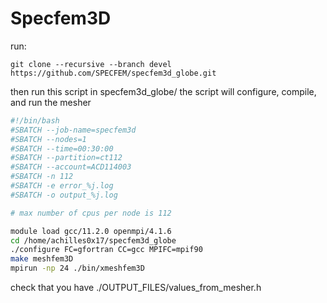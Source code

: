 # Specfem3D
run:
```
git clone --recursive --branch devel https://github.com/SPECFEM/specfem3d_globe.git
```
then run this script in specfem3d_globe/ 
the script will configure, compile, and run the mesher
```sh
#!/bin/bash
#SBATCH --job-name=specfem3d
#SBATCH --nodes=1
#SBATCH --time=00:30:00
#SBATCH --partition=ct112
#SBATCH --account=ACD114003
#SBATCH -n 112
#SBATCH -e error_%j.log
#SBATCH -o output_%j.log

# max number of cpus per node is 112

module load gcc/11.2.0 openmpi/4.1.6
cd /home/achilles0x17/specfem3d_globe
./configure FC=gfortran CC=gcc MPIFC=mpif90
make meshfem3D
mpirun -np 24 ./bin/xmeshfem3D
```
check that you have ./OUTPUT_FILES/values_from_mesher.h
